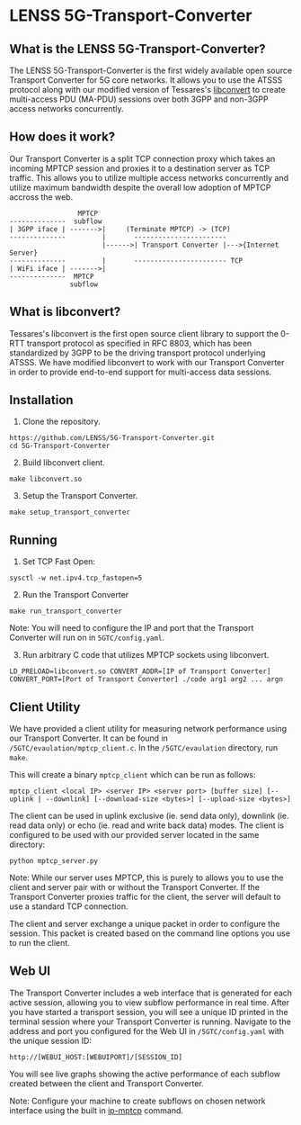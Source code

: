 
# LENSS 5G-Transport-Converter

## What is the LENSS 5G-Transport-Converter?
The LENSS 5G-Transport-Converter is the first widely available open source Transport Converter for 5G core networks. It allows you to use the ATSSS protocol along with our modified version of Tessares's [libconvert](https://github.com/Tessares/libconvert) to create multi-access PDU (MA-PDU) sessions over both 3GPP and non-3GPP access networks concurrently. 

## How does it work?
Our Transport Converter is a split TCP connection proxy which takes an incoming MPTCP session and proxies it to a destination server as TCP traffic. This allows you to utilize multiple access networks concurrently and utilize maximum bandwidth despite the overall low adoption of MPTCP accross the web. 
```
                 MPTCP
--------------  subflow
| 3GPP iface | ------->|     (Terminate MPTCP) -> (TCP)
--------------		   |	   -----------------------
					   |------>| Transport Converter |--->{Internet Server}			
--------------		   |	   ----------------------- TCP
| WiFi iface | ------->|
--------------  MPTCP 
			   subflow
```

## What is libconvert?
Tessares's libconvert is the first open source client library to support the 0-RTT transport protocol as specified in RFC 8803, which has been standardized by 3GPP to be the driving transport protocol underlying ATSSS. We have modified libconvert to work with our Transport Converter in order to provide end-to-end support for multi-access data sessions.

## Installation
1. Clone the repository.
```
https://github.com/LENSS/5G-Transport-Converter.git
cd 5G-Transport-Converter
```
2. Build libconvert client.
```
make libconvert.so
```
3. Setup the Transport Converter.
```
make setup_transport_converter
```

## Running
1. Set TCP Fast Open:
```
sysctl -w net.ipv4.tcp_fastopen=5
```
2. Run the Transport  Converter
```
make run_transport_converter
```
Note: You will need to configure the IP and port that the Transport Converter will run on in `5GTC/config.yaml`.

3. Run arbitrary C code that utilizes MPTCP sockets using libconvert.
```
LD_PRELOAD=libconvert.so CONVERT_ADDR=[IP of Transport Converter] CONVERT_PORT=[Port of Transport Converter] ./code arg1 arg2 ... argn
```

## Client Utility
We have provided a client utility for measuring network performance using our Transport Converter. It can be found in `/5GTC/evaulation/mptcp_client.c`.
In the `/5GTC/evaulation` directory, run `make`.

This will create a binary `mptcp_client` which can be run as follows:
```
mptcp_client <local IP> <server IP> <server port> [buffer size] [--uplink | --downlink] [--download-size <bytes>] [--upload-size <bytes>]
```
The client can be used in uplink exclusive (ie. send data only), downlink (ie. read data only) or echo (ie. read and write back data) modes. The client is configured to be used with our provided server located in the same directory:

```
python mptcp_server.py
```
Note: While our server uses MPTCP, this is purely to allows you to use the client and server pair with or without the Transport Converter. If the Transport Converter proxies traffic for the client, the server will default to use a standard TCP connection.

The client and server exchange a unique packet in order to configure the session. This packet is created based on the command line options you use to run the client.

## Web UI
The Transport Converter includes a web interface that is generated for each active session, allowing you to view subflow performance in real time.
After you have started a transport session, you will see a unique ID printed in the terminal session where your Transport Converter is running. Navigate to the address and port you configured for the Web UI in `/5GTC/config.yaml` with the unique session ID:
```
http://[WEBUI_HOST:[WEBUIPORT]/[SESSION_ID]
```
You will see live graphs showing the active performance of each subflow created between the client and Transport Converter.

Note: Configure your machine to create subflows on chosen network interface using the built in [ip-mptcp](https://man7.org/linux/man-pages/man8/ip-mptcp.8.html) command.
